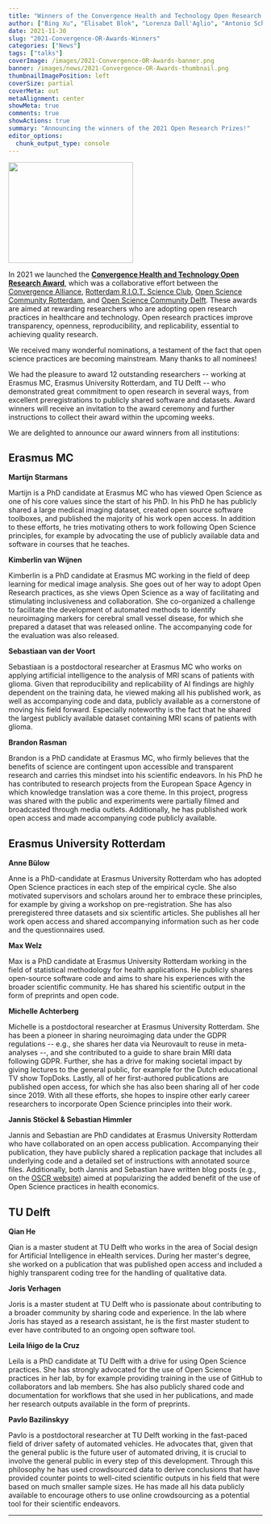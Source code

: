 ```yaml
---
title: "Winners of the Convergence Health and Technology Open Research Awards 2021"
author: ["Bing Xu", "Elisabet Blok", "Lorenza Dall'Aglio", "Antonio Schettino"]
date: 2021-11-30
slug: "2021-Convergence-OR-Awards-Winners"
categories: ["News"]
tags: ["talks"]
coverImage: /images/2021-Convergence-OR-Awards-banner.png
banner: /images/news/2021-Convergence-OR-Awards-thumbnail.png
thumbnailImagePosition: left
coverSize: partial
coverMeta: out
metaAlignment: center
showMeta: true
comments: true
showActions: true
summary: "Announcing the winners of the 2021 Open Research Prizes!"
editor_options: 
  chunk_output_type: console
---
```

<img border="0" alt="" src="/images/news/2021-Convergence-OR-Awards-thumbnail.png" width="70%" height="200" align="center">
<BR>

In 2021 we launched the [**Convergence Health and Technology Open Research Award**](https://www.openscience-rotterdam.com/2021/06/21/2021-convergence-or-awards/), which was a collaborative effort between the [Convergence Alliance](http://www.convergencealliance.nl), [Rotterdam R.I.O.T. Science Club](https://www.riotsciencenl.com), [Open Science Community Rotterdam](https://www.openscience-rotterdam.com/home/), and [Open Science Community Delft](https://osc-delft.github.io). These awards are aimed at rewarding researchers who are adopting open research practices in healthcare and technology. Open research practices improve transparency, openness, reproducibility, and replicability, essential to achieving quality research.

We received many wonderful nominations, a testament of the fact that open science practices are becoming mainstream. Many thanks to all nominees!

We had the pleasure to award 12 outstanding researchers -- working at Erasmus MC, Erasmus University Rotterdam, and TU Delft -- who demonstrated great commitment to open research in several ways, from excellent preregistrations to publicly shared software and datasets. Award winners will receive an invitation to the award ceremony and further instructions to collect their award within the upcoming weeks.

We are delighted to announce our award winners from all institutions:

## Erasmus MC

**Martijn Starmans** 

Martijn is a PhD candidate at Erasmus MC who has viewed Open Science as one of his core values since the start of his PhD. In his PhD he has publicly shared a large medical imaging dataset, created open source software toolboxes, and published the majority of his work open access. In addition to these efforts, he tries motivating others to work following Open Science principles, for example by advocating the use of publicly available data and software in courses that he teaches.

**Kimberlin van Wijnen**

Kimberlin is a PhD candidate at Erasmus MC working in the field of deep learning for medical image analysis. She goes out of her way to adopt Open Research practices, as she views Open Science as a way of facilitating and stimulating inclusiveness and collaboration. She co-organized a challenge to facilitate the development of automated methods to identify neuroimaging markers for cerebral small vessel disease, for which she prepared a dataset that was released online. The accompanying code for the evaluation was also released.

**Sebastiaan van der Voort**

Sebastiaan is a postdoctoral researcher at Erasmus MC who works on applying artificial intelligence to the analysis of MRI scans of patients with glioma. Given that reproducibility and replicability of AI findings are highly dependent on the training data, he viewed making all his published work, as well as accompanying code and data, publicly available as a cornerstone of moving his field forward. Especially noteworthy is the fact that he shared the largest publicly available dataset containing MRI scans of patients with glioma.

**Brandon Rasman**

Brandon is a PhD candidate at Erasmus MC, who firmly believes that the benefits of science are contingent upon accessible and transparent research and carries this mindset into his scientific endeavors. In his PhD he has contributed to research projects from the European Space Agency in which knowledge translation was a core theme. In this project, progress was shared with the public and experiments were partially filmed and broadcasted through media outlets. Additionally, he has published work open access and made accompanying code publicly available.

## Erasmus University Rotterdam

**Anne Bülow**

Anne is a PhD-candidate at Erasmus University Rotterdam who has adopted Open Science practices in each step of the empirical cycle. She also motivated supervisors and scholars around her to embrace these principles, for example by giving a workshop on pre-registration. She has also preregistered three datasets and six scientific articles. She publishes all her work open access and shared accompanying information such as her code and the questionnaires used.

**Max Welz**

Max is a PhD candidate at Erasmus University Rotterdam working in the field of statistical methodology for health applications. He publicly shares open-source software code and aims to share his experiences with the broader scientific community. He has shared his scientific output in the form of preprints and open code.

**Michelle Achterberg**

Michelle is a postdoctoral researcher at Erasmus University Rotterdam. She has been a pioneer in sharing neuroimaging data under the GDPR regulations -- e.g., she shares her data via Neurovault to reuse in meta-analyses --, and she contributed to a guide to share brain MRI data following GDPR. Further, she has a drive for making societal impact by giving lectures to the general public, for example for the Dutch educational TV show TopDoks. Lastly, all of her first-authored publications are published open access, for which she has also been sharing all of her code since 2019. With all these efforts, she hopes to inspire other early career researchers to incorporate Open Science principles into their work.

**Jannis Stöckel & Sebastian Himmler**

Jannis and Sebastian are PhD candidates at Erasmus University Rotterdam who have collaborated on an open access publication. Accompanying their publication, they have publicly shared a replication package that includes all underlying code and a detailed set of instructions with annotated source files. Additionally, both Jannis and Sebastian have written blog posts (e.g., on the [OSCR website](https://www.openscience-rotterdam.com/2021/06/11/benefits-os-stoeckel-himmler/)) aimed at popularizing the added benefit of the use of Open Science practices in health economics.

## TU Delft

**Qian He**

Qian is a master student at TU Delft who works in the area of Social design for Artificial Intelligence in eHealth services. During her master's degree, she worked on a publication that was published open access and included a highly transparent coding tree for the handling of qualitative data.

**Joris Verhagen**

Joris is a master student at TU Delft who is passionate about contributing to a broader community by sharing code and experience. In the lab where Joris has stayed as a research assistant, he is the first master student to ever have contributed to an ongoing open software tool.

**Leila Iñigo de la Cruz**

Leila is a PhD candidate at TU Delft with a drive for using Open Science practices. She has strongly advocated for the use of Open Science practices in her lab, by for example providing training in the use of GitHub to collaborators and lab members. She has also publicly shared code and documentation for workflows that she used in her publications, and made her research outputs available in the form of preprints.

**Pavlo Bazilinskyy**

Pavlo is a postdoctoral researcher at TU Delft working in the fast-paced field of driver safety of automated vehicles. He advocates that, given that the general public is the future user of automated driving, it is crucial to involve the general public in every step of this development. Through this philosophy he has used crowdsourced data to derive conclusions that have provided counter points to well-cited scientific outputs in his field that were based on much smaller sample sizes. He has made all his data publicly available to encourage others to use online crowdsourcing as a potential tool for their scientific endeavors.

***


